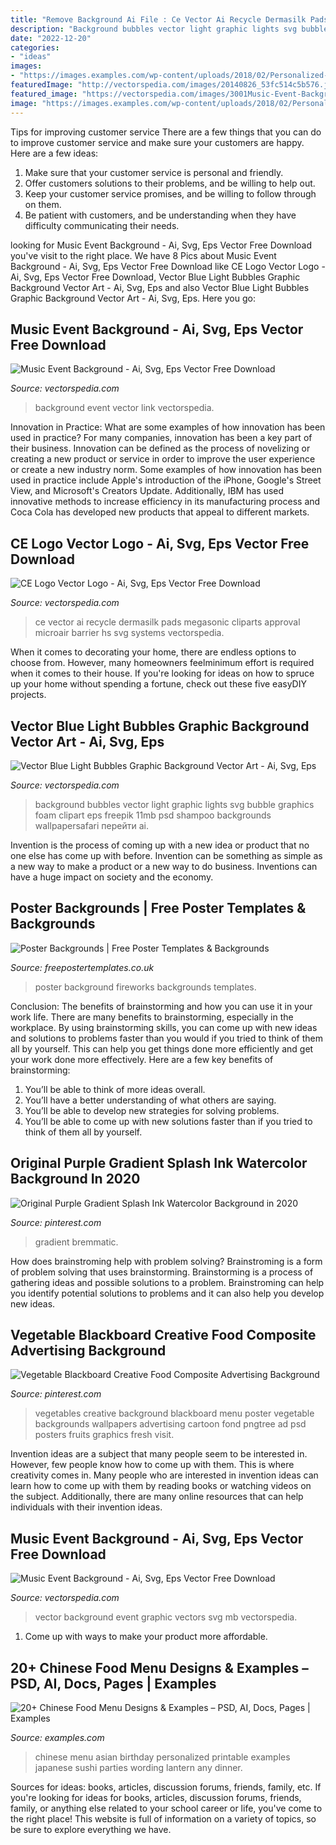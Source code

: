 ```yaml
---
title: "Remove Background Ai File : Ce Vector Ai Recycle Dermasilk Pads Megasonic Cliparts Approval Microair Barrier Hs Svg Systems Vectorspedia"
description: "Background bubbles vector light graphic lights svg bubble graphics foam clipart eps freepik 11mb psd shampoo backgrounds wallpapersafari перейти ai"
date: "2022-12-20"
categories:
- "ideas"
images:
- "https://images.examples.com/wp-content/uploads/2018/02/Personalized-Chinese-Asian-Menu.jpg"
featuredImage: "http://vectorspedia.com/images/20140826_53fc514c5b576.jpg"
featured_image: "https://vectorspedia.com/images/3001Music-Event-Background.jpg"
image: "https://images.examples.com/wp-content/uploads/2018/02/Personalized-Chinese-Asian-Menu.jpg"
---
```



Tips for improving customer service
There are a few things that you can do to improve customer service and make sure your customers are happy. Here are a few ideas:
1. Make sure that your customer service is personal and friendly.
2. Offer customers solutions to their problems, and be willing to help out.
3. Keep your customer service promises, and be willing to follow through on them.
4. Be patient with customers, and be understanding when they have difficulty communicating their needs.

	

		
looking for Music Event Background - Ai, Svg, Eps Vector Free Download you've visit to the right place. We have 8 Pics about Music Event Background - Ai, Svg, Eps Vector Free Download like CE Logo Vector Logo - Ai, Svg, Eps Vector Free Download, Vector Blue Light Bubbles Graphic Background Vector Art - Ai, Svg, Eps and also Vector Blue Light Bubbles Graphic Background Vector Art - Ai, Svg, Eps. Here you go:
		
    
## Music Event Background - Ai, Svg, Eps Vector Free Download

<img loading=lazy src="https://vectorspedia.com/images/3001Music-Event-Background-336x280.jpg" onerror="this.onerror=null;this.src='https://tse1.mm.bing.net/th?id=OIP.ab8xUjVyzCoZaXMWs0HqmQAAAA&amp;pid=15.1';" alt="Music Event Background - Ai, Svg, Eps Vector Free Download">

_Source: vectorspedia.com_

>background event vector link vectorspedia. 

	

Innovation in Practice: What are some examples of how innovation has been used in practice?
For many companies, innovation has been a key part of their business. Innovation can be defined as the process of novelizing or creating a new product or service in order to improve the user experience or create a new industry norm. 
Some examples of how innovation has been used in practice include Apple's introduction of the iPhone, Google's Street View, and Microsoft's Creators Update. Additionally, IBM has used innovative methods to increase efficiency in its manufacturing process and Coca Cola has developed new products that appeal to different markets.

    
## CE Logo Vector Logo - Ai, Svg, Eps Vector Free Download

<img loading=lazy src="http://vectorspedia.com/images/20140826_53fc514c5b576.jpg" onerror="this.onerror=null;this.src='https://tse4.mm.bing.net/th?id=OIP.BTlKvixkKzl0A7Vl25-mHgHaFP&amp;pid=15.1';" alt="CE Logo Vector Logo - Ai, Svg, Eps Vector Free Download">

_Source: vectorspedia.com_

>ce vector ai recycle dermasilk pads megasonic cliparts approval microair barrier hs svg systems vectorspedia. 

	

When it comes to decorating your home, there are endless options to choose from. However, many homeowners feelminimum effort is required when it comes to their house. If you're looking for ideas on how to spruce up your home without spending a fortune, check out these five easyDIY projects.

    
## Vector Blue Light Bubbles Graphic Background Vector Art - Ai, Svg, Eps

<img loading=lazy src="https://vectorspedia.com/images/2014/09/20140927_5426a87fec590.jpg" onerror="this.onerror=null;this.src='https://tse1.mm.bing.net/th?id=OIP.2mh0sODDgOULX1yRlQPV2QAAAA&amp;pid=15.1';" alt="Vector Blue Light Bubbles Graphic Background Vector Art - Ai, Svg, Eps">

_Source: vectorspedia.com_

>background bubbles vector light graphic lights svg bubble graphics foam clipart eps freepik 11mb psd shampoo backgrounds wallpapersafari перейти ai. 

	

Invention is the process of coming up with a new idea or product that no one else has come up with before. Invention can be something as simple as a new way to make a product or a new way to do business. Inventions can have a huge impact on society and the economy.

    
## Poster Backgrounds | Free Poster Templates &amp; Backgrounds

<img loading=lazy src="http://www.freepostertemplates.co.uk/wp-content/previews/poster-background-fireworks.jpg" onerror="this.onerror=null;this.src='https://tse4.mm.bing.net/th?id=OIP.THyvBeUldtmaRpEzmrvRgwHaKd&amp;pid=15.1';" alt="Poster Backgrounds | Free Poster Templates &amp; Backgrounds">

_Source: freepostertemplates.co.uk_

>poster background fireworks backgrounds templates. 

	

Conclusion: The benefits of brainstorming and how you can use it in your work life.
There are many benefits to brainstorming, especially in the workplace. By using brainstorming skills, you can come up with new ideas and solutions to problems faster than you would if you tried to think of them all by yourself. This can help you get things done more efficiently and get your work done more effectively. Here are a few key benefits of brainstorming:
1. You’ll be able to think of more ideas overall.
2. You’ll have a better understanding of what others are saying.
3. You’ll be able to develop new strategies for solving problems.
4. You’ll be able to come up with new solutions faster than if you tried to think of them all by yourself.

    
## Original Purple Gradient Splash Ink Watercolor Background In 2020

<img loading=lazy src="https://i.pinimg.com/736x/96/89/4a/96894a9274c3190b37653f3b9d56d69b.jpg" onerror="this.onerror=null;this.src='https://tse1.mm.bing.net/th?id=OIP.6zZbQxmc50exmgfhFJ5PlwHaJ5&amp;pid=15.1';" alt="Original Purple Gradient Splash Ink Watercolor Background in 2020">

_Source: pinterest.com_

>gradient bremmatic. 

	

How does brainstroming help with problem solving?
Brainstroming is a form of problem solving that uses brainstorming. Brainstorming is a process of gathering ideas and possible solutions to a problem. Brainstroming can help you identify potential solutions to problems and it can also help you develop new ideas.

    
## Vegetable Blackboard Creative Food Composite Advertising Background

<img loading=lazy src="https://i.pinimg.com/736x/07/f3/e4/07f3e434ed23348431503b61538c4831.jpg" onerror="this.onerror=null;this.src='https://tse1.mm.bing.net/th?id=OIP.-hYx0C2IEGm-wym4fOC7BAHaLG&amp;pid=15.1';" alt="Vegetable Blackboard Creative Food Composite Advertising Background">

_Source: pinterest.com_

>vegetables creative background blackboard menu poster vegetable backgrounds wallpapers advertising cartoon fond pngtree ad psd posters fruits graphics fresh visit. 

	

Invention ideas are a subject that many people seem to be interested in. However, few people know how to come up with them. This is where creativity comes in. Many people who are interested in invention ideas can learn how to come up with them by reading books or watching videos on the subject. Additionally, there are many online resources that can help individuals with their invention ideas.

    
## Music Event Background - Ai, Svg, Eps Vector Free Download

<img loading=lazy src="https://vectorspedia.com/images/3001Music-Event-Background.jpg" onerror="this.onerror=null;this.src='https://tse3.mm.bing.net/th?id=OIP.eqsAZbDRBgyn81bJMUk5pQHaKf&amp;pid=15.1';" alt="Music Event Background - Ai, Svg, Eps Vector Free Download">

_Source: vectorspedia.com_

>vector background event graphic vectors svg mb vectorspedia. 

	

1. Come up with ways to make your product more affordable.

    
## 20+ Chinese Food Menu Designs &amp; Examples – PSD, AI, Docs, Pages | Examples

<img loading=lazy src="https://images.examples.com/wp-content/uploads/2018/02/Personalized-Chinese-Asian-Menu.jpg" onerror="this.onerror=null;this.src='https://tse1.mm.bing.net/th?id=OIP.onADWCCuSfYHSXYe6EUDggHaLb&amp;pid=15.1';" alt="20+ Chinese Food Menu Designs &amp; Examples – PSD, AI, Docs, Pages | Examples">

_Source: examples.com_

>chinese menu asian birthday personalized printable examples japanese sushi parties wording lantern any dinner. 

	

Sources for ideas: books, articles, discussion forums, friends, family, etc.
If you're looking for ideas for books, articles, discussion forums, friends, family, or anything else related to your school career or life, you've come to the right place! This website is full of information on a variety of topics, so be sure to explore everything we have.

